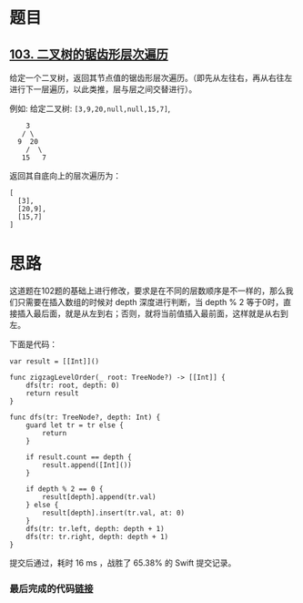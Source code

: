 # 题目

## [103. 二叉树的锯齿形层次遍历](https://leetcode-cn.com/problems/binary-tree-zigzag-level-order-traversal/)

给定一个二叉树，返回其节点值的锯齿形层次遍历。（即先从左往右，再从右往左进行下一层遍历，以此类推，层与层之间交替进行）。

例如:
给定二叉树: `[3,9,20,null,null,15,7]`,

        3
       / \
      9  20
        /  \
       15   7

返回其自底向上的层次遍历为：

```
[
  [3],
  [20,9],
  [15,7]
]
```

# 思路

这道题在102题的基础上进行修改，要求是在不同的层数顺序是不一样的，那么我们只需要在插入数组的时候对 depth 深度进行判断，当 depth % 2 等于0时，直接插入最后面，就是从左到右；否则，就将当前值插入最前面，这样就是从右到左。

下面是代码：

```
var result = [[Int]]()

func zigzagLevelOrder(_ root: TreeNode?) -> [[Int]] {
    dfs(tr: root, depth: 0)
    return result
}

func dfs(tr: TreeNode?, depth: Int) {
    guard let tr = tr else {
        return
    }
    
    if result.count == depth {
        result.append([Int]())
    }
    
    if depth % 2 == 0 {
        result[depth].append(tr.val)
    } else {
        result[depth].insert(tr.val, at: 0)
    }
    dfs(tr: tr.left, depth: depth + 1)
    dfs(tr: tr.right, depth: depth + 1)
}
```

提交后通过，耗时 16 ms ，战胜了 65.38% 的 Swift 提交记录。

### 最后完成的代码[链接](https://github.com/pepsikirk/LeetCode/blob/master/Algorithm/103.BinaryTreeZigzagLevelOrderTraversal/code.swift)




